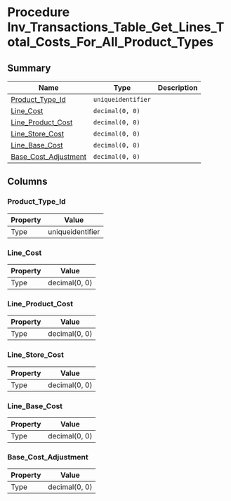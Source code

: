 # Procedure Inv_Transactions_Table_Get_Lines_Total_Costs_For_All_Product_Types


## Summary

| Name | Type | Description |
| - | - | --- |
|[Product_Type_Id](#product_type_id)|`uniqueidentifier` ||
|[Line_Cost](#line_cost)|`decimal(0, 0)` ||
|[Line_Product_Cost](#line_product_cost)|`decimal(0, 0)` ||
|[Line_Store_Cost](#line_store_cost)|`decimal(0, 0)` ||
|[Line_Base_Cost](#line_base_cost)|`decimal(0, 0)` ||
|[Base_Cost_Adjustment](#base_cost_adjustment)|`decimal(0, 0)` ||

## Columns

### Product_Type_Id

| Property | Value |
| - | - |
|Type|uniqueidentifier|

### Line_Cost

| Property | Value |
| - | - |
|Type|decimal(0, 0)|

### Line_Product_Cost

| Property | Value |
| - | - |
|Type|decimal(0, 0)|

### Line_Store_Cost

| Property | Value |
| - | - |
|Type|decimal(0, 0)|

### Line_Base_Cost

| Property | Value |
| - | - |
|Type|decimal(0, 0)|

### Base_Cost_Adjustment

| Property | Value |
| - | - |
|Type|decimal(0, 0)|


